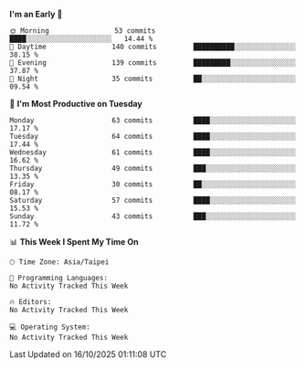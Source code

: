 <!--START_SECTION:waka-->
**I'm an Early 🐤** 

```text
🌞 Morning                53 commits          ████░░░░░░░░░░░░░░░░░░░░░   14.44 % 
🌆 Daytime                140 commits         ██████████░░░░░░░░░░░░░░░   38.15 % 
🌃 Evening                139 commits         █████████░░░░░░░░░░░░░░░░   37.87 % 
🌙 Night                  35 commits          ██░░░░░░░░░░░░░░░░░░░░░░░   09.54 % 
```
📅 **I'm Most Productive on Tuesday** 

```text
Monday                   63 commits          ████░░░░░░░░░░░░░░░░░░░░░   17.17 % 
Tuesday                  64 commits          ████░░░░░░░░░░░░░░░░░░░░░   17.44 % 
Wednesday                61 commits          ████░░░░░░░░░░░░░░░░░░░░░   16.62 % 
Thursday                 49 commits          ███░░░░░░░░░░░░░░░░░░░░░░   13.35 % 
Friday                   30 commits          ██░░░░░░░░░░░░░░░░░░░░░░░   08.17 % 
Saturday                 57 commits          ████░░░░░░░░░░░░░░░░░░░░░   15.53 % 
Sunday                   43 commits          ███░░░░░░░░░░░░░░░░░░░░░░   11.72 % 
```


📊 **This Week I Spent My Time On** 

```text
🕑︎ Time Zone: Asia/Taipei

💬 Programming Languages: 
No Activity Tracked This Week

🔥 Editors: 
No Activity Tracked This Week

💻 Operating System: 
No Activity Tracked This Week
```


 Last Updated on 16/10/2025 01:11:08 UTC
<!--END_SECTION:waka-->

